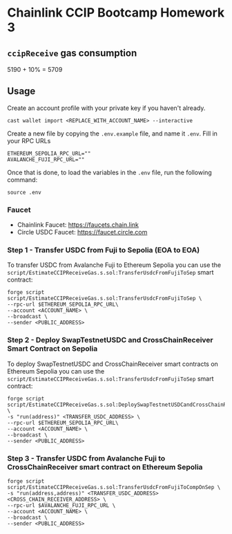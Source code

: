 # Chainlink CCIP Bootcamp Homework 3 

## `ccipReceive` gas consumption
5190 + 10% = 5709

## Usage

Create an account profile with your private key if you haven't already.

```shell
cast wallet import <REPLACE_WITH_ACCOUNT_NAME> --interactive
```

Create a new file by copying the `.env.example` file, and name it `.env`. Fill in your RPC URLs

```shell
ETHEREUM_SEPOLIA_RPC_URL=""
AVALANCHE_FUJI_RPC_URL=""
```

Once that is done, to load the variables in the `.env` file, run the following command:

```shell
source .env
```

### Faucet

- Chainlink Faucet: https://faucets.chain.link
- Circle USDC Faucet: https://faucet.circle.com

### Step 1 - Transfer USDC from Fuji to Sepolia (EOA to EOA)

To transfer USDC from Avalanche Fuji to Ethereum Sepolia you can use the `script/EstimateCCIPReceiveGas.s.sol:TransferUsdcFromFujiToSep` smart contract:

```shell
forge script script/EstimateCCIPReceiveGas.s.sol:TransferUsdcFromFujiToSep \
--rpc-url $ETHEREUM_SEPOLIA_RPC_URL\
--account <ACCOUNT_NAME> \
--broadcast \
--sender <PUBLIC_ADDRESS>
```

### Step 2 - Deploy SwapTestnetUSDC and CrossChainReceiver Smart Contract on Sepolia

To deploy SwapTestnetUSDC and CrossChainReceiver smart contracts on Ethereum Sepolia you can use the `script/EstimateCCIPReceiveGas.s.sol:TransferUsdcFromFujiToSep` smart contract:

```shell
forge script script/EstimateCCIPReceiveGas.s.sol:DeploySwapTestnetUSDCandCrossChainReceiverOnSep \
-s "run(address)" <TRANSFER_USDC_ADDRESS> \
--rpc-url $ETHEREUM_SEPOLIA_RPC_URL\
--account <ACCOUNT_NAME> \
--broadcast \
--sender <PUBLIC_ADDRESS>
```

### Step 3 - Transfer USDC from Avalanche Fuji to CrossChainReceiver smart contract on Ethereum Sepolia

```shell
forge script script/EstimateCCIPReceiveGas.s.sol:TransferUsdcFromFujiToCompOnSep \
-s "run(address,address)" <TRANSFER_USDC_ADDRESS> <CROSS_CHAIN_RECEIVER_ADDRESS> \
--rpc-url $AVALANCHE_FUJI_RPC_URL \
--account <ACCOUNT_NAME> \
--broadcast \
--sender <PUBLIC_ADDRESS>
```
#
